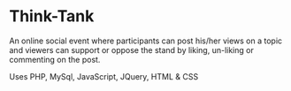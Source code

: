 # Think-Tank
An online social event where participants can post his/her views on a topic and viewers can support or oppose the stand by liking, un-liking or commenting on the post.

Uses PHP, MySql, JavaScript, JQuery, HTML & CSS
